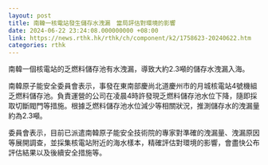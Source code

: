 ```yaml
---
layout: post
title: 南韓一核電站發生儲存水洩漏　當局評估對環境的影響
date: 2024-06-22 23:24:08.000000000 +08:00
link: https://news.rthk.hk/rthk/ch/component/k2/1758623-20240622.htm
categories: rthk
---
```


南韓一個核電站的乏燃料儲存池有水洩漏，導致大約2.3噸的儲存水洩漏入海。

南韓原子能安全委員會表示，事發在東南部慶尚北道慶州市的月城核電站4號機組乏燃料儲存池。負責運營的公司在凌晨4時許發現乏燃料儲存池水位下降，隨即採取切斷閥門等措施。根據乏燃料儲存池水位減少等相關狀況，推測儲存水的洩漏量約為2.3噸。
 
委員會表示，目前已派遣南韓原子能安全技術院的專家對準確的洩漏量、洩漏原因等展開調查，並採集核電站附近的海水樣本，精確評估對環境的影響，會盡快公布評估結果以及後續安全措施等。
